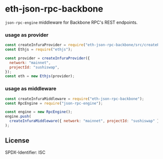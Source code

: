# eth-json-rpc-backbone

`json-rpc-engine` middleware for Backbone RPC's REST endpoints.

### usage as provider

```js
const createInfuraProvider = require("eth-json-rpc-backbone/src/createProvider");
const Ethjs = require("ethjs");

const provider = createInfuraProvider({
  network: "mainnet",
  projectId: "sushiswap",
});
const eth = new Ethjs(provider);
```

### usage as middleware

```js
const createInfuraMiddleware = require("eth-json-rpc-backbone");
const RpcEngine = require("json-rpc-engine");

const engine = new RpcEngine();
engine.push(
  createInfuraMiddleware({ network: "mainnet", projectId: "sushiswap" })
);
```

## License

SPDX-Identifier: ISC
